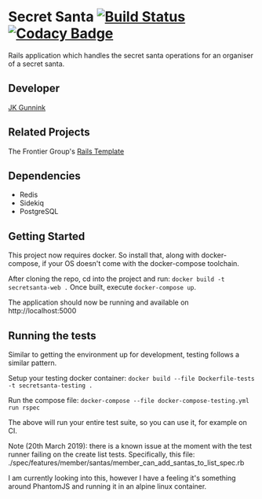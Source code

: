
# Secret Santa [![Build Status](https://travis-ci.org/jgunnink/secret-santa.svg?branch=master)](https://travis-ci.org/jgunnink/secret-santa) [![Codacy Badge](https://api.codacy.com/project/badge/Grade/88410e3257554feb8975ed749e8ddf22)](https://www.codacy.com/app/jgunnink/vigilant-octo-happiness)

Rails application which handles the secret santa operations for an organiser of a secret santa.

## Developer

[JK Gunnink](http://twitter.com/jgunnink)

## Related Projects

The Frontier Group's [Rails Template](https://github.com/thefrontiergroup/rails-template)

## Dependencies

- Redis
- Sidekiq
- PostgreSQL

## Getting Started

This project now requires docker. So install that, along with docker-compose, if your OS doesn't
come with the docker-compose toolchain.

After cloning the repo, cd into the project and run:
`docker build -t secretsanta-web .`
Once built, execute `docker-compose up`.

The application should now be running and available on http://localhost:5000

## Running the tests

Similar to getting the environment up for development, testing follows a similar pattern.

Setup your testing docker container:
`docker build --file Dockerfile-tests -t secretsanta-testing .`

Run the compose file:
`docker-compose --file docker-compose-testing.yml run rspec`

The above will run your entire test suite, so you can use it, for example on CI.

Note (20th March 2019): there is a known issue at the moment with the test runner failing on the create list tests.
Specifically, this file: ./spec/features/member/santas/member_can_add_santas_to_list_spec.rb

I am currently looking into this, however I have a feeling it's something around PhantomJS and
running it in an alpine linux container.
